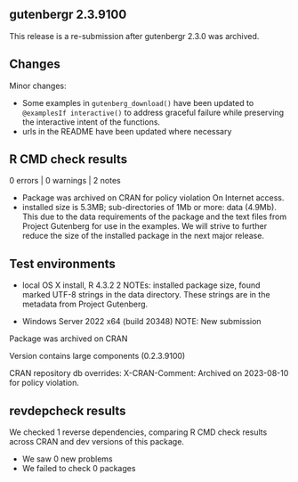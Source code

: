 ## gutenbergr 2.3.9100

This release is a re-submission after gutenbergr 2.3.0 was archived.

## Changes

Minor changes:

* Some examples in `gutenberg_download()` have been updated to `@examplesIf interactive()` to address graceful failure while preserving the interactive intent of the functions.
* urls in the README have been updated where necessary

## R CMD check results

0 errors | 0 warnings | 2 notes

* Package was archived on CRAN for policy violation On Internet access. 
* installed size is 5.3MB; sub-directories of 1Mb or more: data (4.9Mb). This due to the data requirements of the package and the text files from Project Gutenberg for use in the examples. We will strive to further reduce the size of the installed package in the next major release.


## Test environments

* local OS X install, R 4.3.2
    2 NOTEs: installed package size, found marked UTF-8 strings in the data directory. These strings are in the metadata from Project Gutenberg.

* Windows Server 2022 x64 (build 20348)
    NOTE: New submission

Package was archived on CRAN

Version contains large components (0.2.3.9100)

CRAN repository db overrides:
  X-CRAN-Comment: Archived on 2023-08-10 for policy violation.

## revdepcheck results

We checked 1 reverse dependencies, comparing R CMD check results across CRAN and dev versions of this package.

 * We saw 0 new problems
 * We failed to check 0 packages

